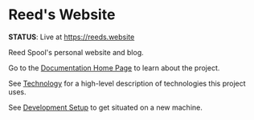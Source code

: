 # Reed's Website

**STATUS**: Live at https://reeds.website

Reed Spool's personal website and blog.

Go to the [Documentation Home Page](docs/README.md) to learn about the project.

See [Technology](docs/technology.md) for a high-level description of technologies this project uses.

See [Development Setup](docs/dev-setup.md) to get situated on a new machine.
